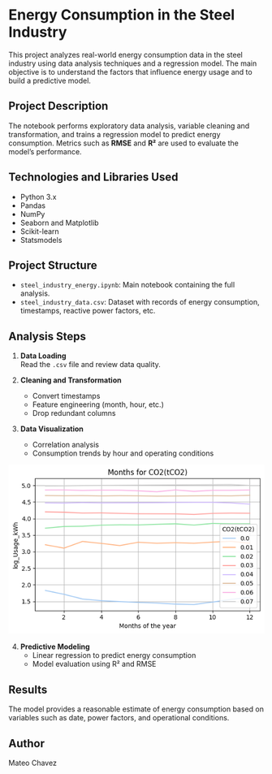 # Energy Consumption in the Steel Industry

This project analyzes real-world energy consumption data in the steel industry using data analysis techniques and a regression model. The main objective is to understand the factors that influence energy usage and to build a predictive model.

## Project Description

The notebook performs exploratory data analysis, variable cleaning and transformation, and trains a regression model to predict energy consumption. Metrics such as **RMSE** and **R²** are used to evaluate the model’s performance.

## Technologies and Libraries Used

- Python 3.x
- Pandas
- NumPy
- Seaborn and Matplotlib
- Scikit-learn
- Statsmodels

## Project Structure

- `steel_industry_energy.ipynb`: Main notebook containing the full analysis.
- `steel_industry_data.csv`: Dataset with records of energy consumption, timestamps, reactive power factors, etc.

## Analysis Steps

1. **Data Loading**  
   Read the `.csv` file and review data quality.

2. **Cleaning and Transformation**  
   - Convert timestamps
   - Feature engineering (month, hour, etc.)
   - Drop redundant columns

3. **Data Visualization**  
   - Correlation analysis
   - Consumption trends by hour and operating conditions

![Energy consumption](figure_steel_example.png)

4. **Predictive Modeling**  
   - Linear regression to predict energy consumption
   - Model evaluation using R² and RMSE

## Results

The model provides a reasonable estimate of energy consumption based on variables such as date, power factors, and operational conditions.

## Author

Mateo Chavez
